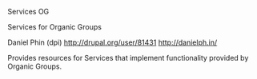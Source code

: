 Services OG

Services for Organic Groups

Daniel Phin (dpi)
http://drupal.org/user/81431
http://danielph.in/

Provides resources for Services that implement functionality provided by Organic Groups.
